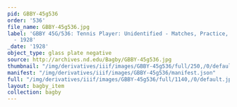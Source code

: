 ```yaml
---
pid: GBBY-45g536
order: '536'
file_name: GBBY-45g536.jpg
label: 'GBBY 45G/536: Tennis Player: Unidentified - Matches, Practice, and Posed Action
  - 1928'
_date: '1928'
object_type: glass plate negative
source: http://archives.nd.edu/Bagby/GBBY-45g536.jpg
thumbnail: "/img/derivatives/iiif/images/GBBY-45g536/full/250,/0/default.jpg"
manifest: "/img/derivatives/iiif/images/GBBY-45g536/manifest.json"
full: "/img/derivatives/iiif/images/GBBY-45g536/full/1140,/0/default.jpg"
layout: bagby_item
collection: bagby
---
```


